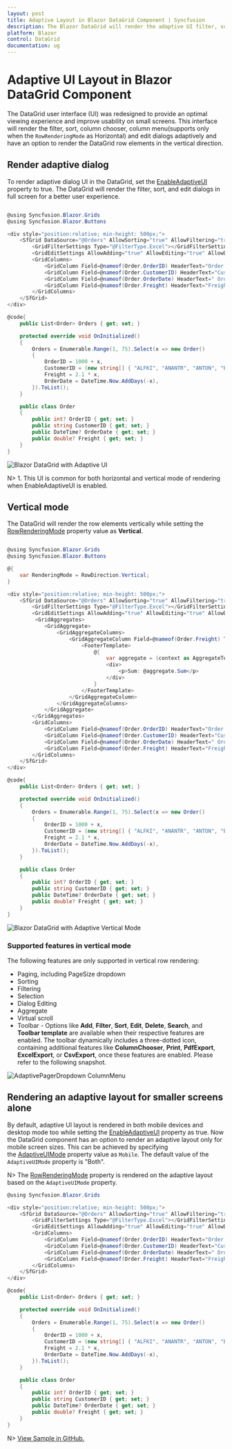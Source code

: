 ```yaml
---
layout: post
title: Adaptive Layout in Blazor DataGrid Component | Syncfusion
description: The Blazor DataGrid will render the adaptive UI filter, sort, and edit dialogs in full screen for a better user experience.
platform: Blazor
control: DataGrid
documentation: ug
---
```


# Adaptive UI Layout in Blazor DataGrid Component

The DataGrid user interface (UI) was redesigned to provide an optimal viewing experience and improve usability on small screens. This interface will render the filter, sort, column chooser, column menu(supports only when the `RowRenderingMode` as Horizontal) and edit dialogs adaptively and have an option to render the DataGrid row elements in the vertical direction.

## Render adaptive dialog

To render adaptive dialog UI in the DataGrid, set the [EnableAdaptiveUI](https://help.syncfusion.com/cr/blazor/Syncfusion.Blazor.Grids.SfGrid-1.html#Syncfusion_Blazor_Grids_SfGrid_1_EnableAdaptiveUI) property to true. The DataGrid will render the filter, sort, and edit dialogs in full screen for a better user experience.

```csharp

@using Syncfusion.Blazor.Grids
@using Syncfusion.Blazor.Buttons

<div style="position:relative; min-height: 500px;">
    <SfGrid DataSource="@Orders" AllowSorting="true" AllowFiltering="true" EnableAdaptiveUI="true" Toolbar="@(new List<string>() { "Add", "Edit", "Delete", "Cancel", "Update", "Search" })" Height="100%" Width="100%" AllowPaging="true">
        <GridFilterSettings Type="@FilterType.Excel"></GridFilterSettings>
        <GridEditSettings AllowAdding="true" AllowEditing="true" AllowDeleting="true" Mode="EditMode.Dialog"></GridEditSettings>
        <GridColumns>
            <GridColumn Field=@nameof(Order.OrderID) HeaderText="Order ID" IsPrimaryKey="true" Width="80" ValidationRules="@(new ValidationRules{ Required= true })"></GridColumn>
            <GridColumn Field=@nameof(Order.CustomerID) HeaderText="Customer Name" Width="120"></GridColumn>
            <GridColumn Field=@nameof(Order.OrderDate) HeaderText=" Order Date" Format="d" Type="ColumnType.Date" Width="130"></GridColumn>
            <GridColumn Field=@nameof(Order.Freight) HeaderText="Freight" Format="C2" Width="120"></GridColumn>
        </GridColumns>
    </SfGrid>
</div>

@code{
    public List<Order> Orders { get; set; }

    protected override void OnInitialized()
    {
        Orders = Enumerable.Range(1, 75).Select(x => new Order()
        {
            OrderID = 1000 + x,
            CustomerID = (new string[] { "ALFKI", "ANANTR", "ANTON", "BLONP", "BOLID" })[new Random().Next(5)],
            Freight = 2.1 * x,
            OrderDate = DateTime.Now.AddDays(-x),
        }).ToList();
    }

    public class Order
    {
        public int? OrderID { get; set; }
        public string CustomerID { get; set; }
        public DateTime? OrderDate { get; set; }
        public double? Freight { get; set; }
    }
}

```

![Blazor DataGrid with Adaptive UI](./images/blazor-datagrid-render-adaptive-dialog.gif)

N> 1. This UI is common for both horizontal and vertical mode of rendering when EnableAdaptiveUI is enabled.

## Vertical mode

The DataGrid will render the row elements vertically while setting the [RowRenderingMode](https://help.syncfusion.com/cr/blazor/Syncfusion.Blazor.Grids.SfGrid-1.html#Syncfusion_Blazor_Grids_SfGrid_1_RowRenderingMode) property value as **Vertical**.

```csharp

@using Syncfusion.Blazor.Grids
@using Syncfusion.Blazor.Buttons

@{
    var RenderingMode = RowDirection.Vertical;
}

<div style="position:relative; min-height: 500px;">
    <SfGrid DataSource="@Orders" AllowSorting="true" AllowFiltering="true" EnableAdaptiveUI="true" Toolbar="@(new List<string>() { "Add", "Edit", "Delete", "Cancel", "Update", "Search" })" RowRenderingMode="@RenderingMode" Height="100%" Width="100%" AllowPaging="true">
        <GridFilterSettings Type="@FilterType.Excel"></GridFilterSettings>
        <GridEditSettings AllowAdding="true" AllowEditing="true" AllowDeleting="true" Mode="EditMode.Dialog"></GridEditSettings>
         <GridAggregates>
            <GridAggregate>
                <GridAggregateColumns>
                    <GridAggregateColumn Field=@nameof(Order.Freight) Type="AggregateType.Sum" Format="C2">
                        <FooterTemplate>
                            @{
                                var aggregate = (context as AggregateTemplateContext);
                                <div>
                                    <p>Sum: @aggregate.Sum</p>
                                </div>
                            }
                        </FooterTemplate>
                    </GridAggregateColumn>
                </GridAggregateColumns>
            </GridAggregate>
        </GridAggregates>
        <GridColumns>
            <GridColumn Field=@nameof(Order.OrderID) HeaderText="Order ID" IsPrimaryKey="true" Width="80"></GridColumn>
            <GridColumn Field=@nameof(Order.CustomerID) HeaderText="Customer Name" Width="120"></GridColumn>
            <GridColumn Field=@nameof(Order.OrderDate) HeaderText=" Order Date" Format="d" Type="ColumnType.Date" Width="130"></GridColumn>
            <GridColumn Field=@nameof(Order.Freight) HeaderText="Freight" Format="C2" Width="120"></GridColumn>
        </GridColumns>
    </SfGrid>
</div>

@code{
    public List<Order> Orders { get; set; }

    protected override void OnInitialized()
    {
        Orders = Enumerable.Range(1, 75).Select(x => new Order()
        {
            OrderID = 1000 + x,
            CustomerID = (new string[] { "ALFKI", "ANANTR", "ANTON", "BLONP", "BOLID" })[new Random().Next(5)],
            Freight = 2.1 * x,
            OrderDate = DateTime.Now.AddDays(-x),
        }).ToList();
    }

    public class Order
    {
        public int? OrderID { get; set; }
        public string CustomerID { get; set; }
        public DateTime? OrderDate { get; set; }
        public double? Freight { get; set; }
    }
}

```

![Blazor DataGrid with Adaptive Vertical Mode](./images/blazor-datagrid-adaptive-vertical-rendering-mode.gif)

### Supported features in vertical mode

The following features are only supported in vertical row rendering:

* Paging, including PageSize dropdown
* Sorting
* Filtering
* Selection
* Dialog Editing
* Aggregate
* Virtual scroll
* Toolbar - Options like **Add**, **Filter**, **Sort**, **Edit**, **Delete**, **Search**, and **Toolbar template** are available when their respective features are enabled. The toolbar dynamically includes a three-dotted icon, containing additional features like **ColumnChooser**, **Print**, **PdfExport**, **ExcelExport**, or **CsvExport**, once these features are enabled. Please refer to the following snapshot.

![AdaptivePagerDropdown ColumnMenu](./images/blazor-datagrid-adaptive-vertical-rendering-pager-dropdown-column-menu.gif)

## Rendering an adaptive layout for smaller screens alone

By default, adaptive UI layout is rendered in both mobile devices and desktop mode too while setting the [EnableAdaptiveUI](https://help.syncfusion.com/cr/blazor/Syncfusion.Blazor.Grids.SfGrid-1.html#Syncfusion_Blazor_Grids_SfGrid_1_EnableAdaptiveUI) property as true. Now the DataGrid component has an option to render an adaptive layout only for mobile screen sizes. This can be achieved by specifying the [AdaptiveUIMode](https://help.syncfusion.com/cr/blazor/Syncfusion.Blazor.Grids.SfGrid-1.html#Syncfusion_Blazor_Grids_SfGrid_1_AdaptiveUIMode) property value as `Mobile`. The default value of the `AdaptiveUIMode` property is "Both".

N> The [RowRenderingMode](https://help.syncfusion.com/cr/blazor/Syncfusion.Blazor.Grids.SfGrid-1.html#Syncfusion_Blazor_Grids_SfGrid_1_RowRenderingMode) property is rendered on the adaptive layout based on the `AdaptiveUIMode` property.

```csharp
@using Syncfusion.Blazor.Grids

<div style="position:relative; min-height: 500px;">
    <SfGrid DataSource="@Orders" AllowSorting="true" AllowFiltering="true" EnableAdaptiveUI="true" AdaptiveUIMode="AdaptiveMode.Mobile" Toolbar="@(new List<string>() { "Add", "Edit", "Delete", "Cancel", "Update", "Search" })" Height="100%" Width="100%" AllowPaging="true">
        <GridFilterSettings Type="@FilterType.Excel"></GridFilterSettings>
        <GridEditSettings AllowAdding="true" AllowEditing="true" AllowDeleting="true" Mode="EditMode.Dialog"></GridEditSettings>
        <GridColumns>
            <GridColumn Field=@nameof(Order.OrderID) HeaderText="Order ID" IsPrimaryKey="true" Width="80"></GridColumn>
            <GridColumn Field=@nameof(Order.CustomerID) HeaderText="Customer Name" Width="120"></GridColumn>
            <GridColumn Field=@nameof(Order.OrderDate) HeaderText=" Order Date" Format="d" Type="ColumnType.Date" Width="130"></GridColumn>
            <GridColumn Field=@nameof(Order.Freight) HeaderText="Freight" Format="C2" Width="120"></GridColumn>
        </GridColumns>
    </SfGrid>
</div>

@code{
    public List<Order> Orders { get; set; }

    protected override void OnInitialized()
    {
        Orders = Enumerable.Range(1, 75).Select(x => new Order()
        {
            OrderID = 1000 + x,
            CustomerID = (new string[] { "ALFKI", "ANANTR", "ANTON", "BLONP", "BOLID" })[new Random().Next(5)],
            Freight = 2.1 * x,
            OrderDate = DateTime.Now.AddDays(-x),
        }).ToList();
    }

    public class Order
    {
        public int? OrderID { get; set; }
        public string CustomerID { get; set; }
        public DateTime? OrderDate { get; set; }
        public double? Freight { get; set; }
    }
}

```

N> [View Sample in GitHub.](https://github.com/SyncfusionExamples/blazor-datagrid-render-adaptive-layout)
